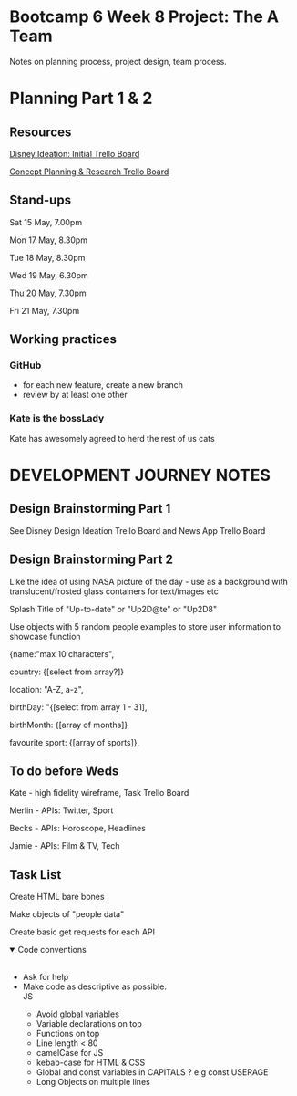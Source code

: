 # Bootcamp 6 Week 8 Project: The A Team

Notes on planning process, project design, team process.

# Planning Part 1 & 2

## Resources

[Disney Ideation: Initial Trello Board](https://trello.com/b/XNquW4I0/disney-ideation-dreamer) 

[Concept Planning & Research Trello Board](https://trello.com/b/dNgzKiwi/news-app-ideas)

## Stand-ups

Sat 15 May, 7.00pm

Mon 17 May, 8.30pm

Tue 18 May, 8.30pm

Wed 19 May, 6.30pm

Thu 20 May, 7.30pm

Fri 21 May, 7.30pm

## Working practices

### GitHub 
  - for each new feature, create a new branch
  - review by at least one other

### Kate is the bossLady
Kate has awesomely agreed to herd the rest of us cats


# DEVELOPMENT JOURNEY NOTES

## Design Brainstorming Part 1

See Disney Design Ideation Trello Board and News App Trello Board

## Design Brainstorming Part 2

Like the idea of using NASA picture of the day - use as a background with translucent/frosted glass containers for text/images etc

Splash Title of "Up-to-date" or "Up2D@te" or "Up2D8"

Use objects with 5 random people examples to store user information to showcase function 

{name:"max 10 characters", 

country: {[select from array?]}

location: "A-Z, a-z",

birthDay: "{[select from array 1 - 31],

birthMonth: {[array of months]}

favourite sport: {[array of sports]},
 



## To do before Weds
Kate - high fidelity wireframe, Task Trello Board

Merlin - APIs: Twitter, Sport

Becks - APIs: Horoscope, Headlines

Jamie - APIs: Film & TV, Tech


## Task List
Create HTML bare bones

Make objects of "people data"

Create basic get requests for each API

<details open>
  <summary>Code conventions</summary>
  <br>
  <ul>
    <li> Ask for help </li>
    <li> Make code as descriptive as possible.  </li>
    JS
    <ul> 
      <li> Avoid global variables </li>
      <li> Variable declarations on top </li>
      <li> Functions on top </li>
      <li> Line length < 80 </li>
      <li> camelCase for JS </li>
      <li> kebab-case for HTML & CSS </li>
      <li> Global and const variables in CAPITALS ? e.g const USERAGE </li>
      <li> Long Objects on multiple lines </li>
    </ul>
  </ul>
  </details>
  


